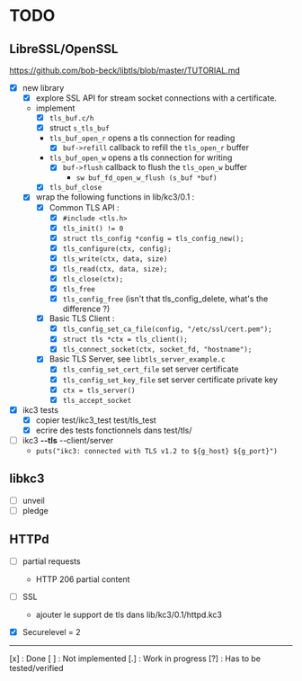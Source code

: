 # TODO

## LibreSSL/OpenSSL

<https://github.com/bob-beck/libtls/blob/master/TUTORIAL.md>

 - [x] new library
   - [x] explore SSL API for stream socket connections with a certificate.
   - implement
     - [x] `tls_buf.c/h`
     - [x] struct `s_tls_buf`
     - `tls_buf_open_r` opens a tls connection for reading
       - [x] `buf->refill` callback to refill the `tls_open_r` buffer
     - `tls_buf_open_w` opens a tls connection for writing
       - [x] `buf->flush` callback to flush the `tls_open_w` buffer
         - `sw buf_fd_open_w_flush (s_buf *buf)`
     - [x] `tls_buf_close`
   - [x] wrap the following functions in lib/kc3/0.1 :
     - [x] Common TLS API :
       - [x] `#include <tls.h>`
       - [x] `tls_init() != 0`
       - [x] `struct tls_config *config = tls_config_new();`
       - [x] `tls_configure(ctx, config);`
       - [x] `tls_write(ctx, data, size)`
       - [x] `tls_read(ctx, data, size);`
       - [x] `tls_close(ctx);`
       - [x] `tls_free`
       - [x] `tls_config_free` (isn't that tls_config_delete, what's the difference ?)
     - [x] Basic TLS Client :
       - [x] `tls_config_set_ca_file(config, "/etc/ssl/cert.pem");`
       - [x] `struct tls *ctx = tls_client();`
       - [x] `tls_connect_socket(ctx, socket_fd, "hostname");`
     - [x] Basic TLS Server, see `libtls_server_example.c`
       - [x] `tls_config_set_cert_file` set server certificate
       - [x] `tls_config_set_key_file` set server certificate private key
       - [x] `ctx = tls_server()`
       - [x] `tls_accept_socket`
 - [x] ikc3 tests
   - [x] copier test/ikc3_test test/tls_test
   - [x] ecrire des tests fonctionnels dans test/tls/
 - [ ] ikc3 **--tls** --client/server
   - `puts("ikc3: connected with TLS v1.2 to ${g_host} ${g_port}")`

## libkc3
 - [ ] unveil
 - [ ] pledge

## HTTPd
 - [ ] partial requests
   - HTTP 206 partial content
 - [ ] SSL
   - ajouter le support de tls dans lib/kc3/0.1/httpd.kc3
 - [x] Securelevel = 2


---

[x] : Done
[ ] : Not implemented
[.] : Work in progress
[?] : Has to be tested/verified

